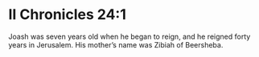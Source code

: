 # II Chronicles 24:1

Joash was seven years old when he began to reign, and he reigned forty years in Jerusalem. His mother’s name was Zibiah of Beersheba.
